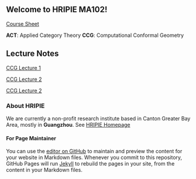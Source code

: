 ## Welcome to HRIPIE MA102! 

[Course Sheet](file/MA102_Course_Sheet.pdf)

**ACT**: Applied Category Theory
**CCG**: Computational Conformal Geometry

## Lecture Notes

[CCG Lecture 1](file/CCG_L1.pdf)

[CCG Lecture 2](file/CCG_L2.pdf)

[CCG Lecture 2](file/CCG_L2.pdf)


### About HRIPIE 

We are currently a non-profit research institute based in Canton Greater Bay Area, mostly in **Guangzhou**. See [HRIPIE Homepage](https://honzresearch.github.io)

#### For Page Maintainer

You can use the [editor on GitHub](https://github.com/NanFangHong/HRIPIE-MA102/edit/gh-pages/index.md) to maintain and preview the content for your website in Markdown files. Whenever you commit to this repository, GitHub Pages will run [Jekyll](https://jekyllrb.com/) to rebuild the pages in your site, from the content in your Markdown files.
